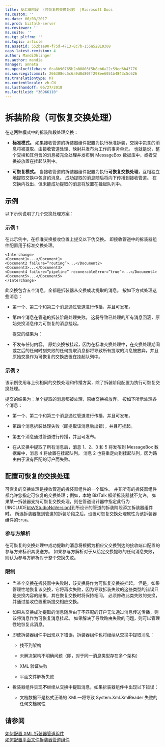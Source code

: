```yaml
---
title: 反汇编阶段 （可恢复的交换处理） |Microsoft Docs
ms.custom: ''
ms.date: 06/08/2017
ms.prod: biztalk-server
ms.reviewer: ''
ms.suite: ''
ms.tgt_pltfrm: ''
ms.topic: article
ms.assetid: 552b1e90-f75d-4713-8c7b-155a52819308
caps.latest.revision: 4
author: MandiOhlinger
ms.author: mandia
manager: anneta
ms.openlocfilehash: 0ca8b90765b2b00803f5b8eb6a22c59ed6b43776
ms.sourcegitcommit: 266308ec5c6a9d8d80ff298ee6051b4843c5d626
ms.translationtype: MT
ms.contentlocale: zh-CN
ms.lasthandoff: 06/27/2018
ms.locfileid: "36966110"
---
```

# <a name="disassembly-stage-recoverable-interchange-processing"></a>拆装阶段（可恢复交换处理）
在这两种模式中的拆装阶段处理交换：  
  
-   **标准模式。** 如果接收管道的拆装器组件配置为执行标准拆装，交换中包含的消息将被提取、由接收管道处理、映射并发布为工作的事务单元。 也就是说，整个交换和其包含的消息被完全处理并发布到 MessageBox 数据库中，或者交换被放置在挂起队列中。  
  
-   **可恢复模式。** 当接收管道的拆装器组件配置为执行**可恢复交换处理**，互相独立地提取交换中包含的消息。 成功提取的消息随后将向下传播到接收管道。 在交换内找出、但未能成功提取的消息将放置在挂起队列中。  
  
## <a name="examples"></a>示例  
 以下示例说明了几个交换处理方案：  
  
### <a name="example-1"></a>示例 1  
 在此示例中，在标准交换接收位置上提交以下伪交换。 即接收管道中的拆装器组件配置用于标准交换处理。  
  
```  
<Interchange>  
<Document1>...</Document1>  
<Document2 failure=”routing”>...</Document2>  
<Document3>...</Document3>  
<Document4 failure=”pipeline” recoverableError=”true”>...</Document4>  
<Document5>...</Document5>  
</Interchange>  
```  
  
 此交换包含五个消息，全都是拆装器从交换成功提取的消息。 按如下方式处理这些消息：  
  
- 第一个、第二个和第三个消息通过管道进行传播，并且可发布。  
  
- 第四个消息在管道的拆装阶段处理失败。 这将导致已处理的所有消息回滚，原始交换消息作为可恢复的消息挂起。  
  
  提交的结果为：  
  
- 不发布任何内容。 原始交换被挂起，因为在标准交换处理中，在交换处理期间或之后的任何时刻失败的任何提取消息都将导致所有提取的消息被放弃，并且原始交换作为可恢复的交换放置在挂起队列中。  
  
### <a name="example-2"></a>示例 2  
 该示例使用与上例相同的交换处理和传播方案，除了拆装阶段配置为执行可恢复交换处理。  
  
 提交的结果为：单个提取的消息都被处理，原始交换被放弃。 按如下所示处理各个消息：  
  
-   第一个、第二个和第三个消息通过管道进行传播，并且可发布。  
  
-   第四个消息拆装处理失败（即提取该消息后出错），并且可挂起。  
  
-   第五个消息通过管道进行传播，并且可发布。  
  
-   在从交换中提取了所有消息后，消息 1、2、3 和 5 将发布到 MessageBox 数据库中，消息 4 将放置在挂起队列。 消息 2 也将重定向到挂起队列，因为路由由于没有匹配的订户而失败。  
  
## <a name="configuring-recoverable-interchange-processing"></a>配置可恢复的交换处理  
 可恢复的交换处理是接收管道的拆装器组件的一个属性。 并非所有的拆装器组件都允许您指定可恢复的交换处理；例如，本地 BizTalk 框架拆装器就不允许。 如果某一拆装器支持可恢复交换处理，则在管道设计器中指定此行为[!INCLUDE[btsVStudioNoVersion](../includes/btsvstudionoversion-md.md)]到所设计的管道的拆装阶段添加拆装器组件时。 所选拆装器拖到管道的拆装阶段之后，设置可恢复交换处理属性为该拆装器组件的`true`。  
  
### <a name="party-resolution"></a>参与方解析  
 在可恢复的交换处理中成功提取的消息将根据为相应父交换到达的接收端口配置的参与方来标识其发送方。 如果参与方解析对于从给定交换提取的任何消息失败，则认为参与方解析对于整个交换失败。  
  
### <a name="restrictions"></a>限制  
  
-   当某个交换在拆装器中失败时，该交换将作为可恢复交换被挂起。 但是，如果管理性地恢复该交换，它将再次失败，因为导致拆装失败的这些类型的错误只是交换内容的结果，其在恢复交换时将保持相同。 必须修改此类失败的交换，并通过接收位置重新提交相应交换。  
  
-   如果从交换成功提取的消息随后由于不匹配的订户无法通过消息传送传播，则该将消息作为可恢复消息挂起。 如果解决了导致路由失败的问题，则可以管理性地恢复此消息。  
  
-   即使拆装器组件中出现以下错误，拆装器组件也将继续从交换中提取消息：  
  
    -   找不到架构  
  
    -   未解决架构不明确问题（即，对于同一消息类型存在多个架构）  
  
    -   XML 验证失败  
  
    -   平面文件解析失败  
  
-   拆装器组件实现**不**继续从交换中提取消息，如果拆装器组件中出现以下错误：  
  
    -   文档数据不是格式正确的 XML—将导致 System.Xml.XmlReader 失败的任何文档属性  
  
## <a name="see-also"></a>请参阅  
 [如何配置 XML 拆装器管道组件](../core/how-to-configure-the-xml-disassembler-pipeline-component.md)   
 [如何配置平面文件拆装器管道组件](../core/how-to-configure-the-flat-file-disassembler-pipeline-component.md)